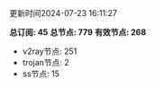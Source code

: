 更新时间2024-07-23 16:11:27

**总订阅: 45**
**总节点: 779**
**有效节点: 268**
- v2ray节点: 251
- trojan节点: 2
- ss节点: 15
